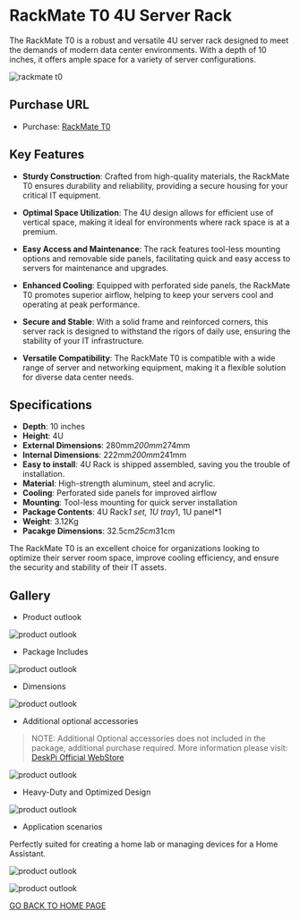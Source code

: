# RackMate T0 4U Server Rack

The RackMate T0 is a robust and versatile 4U server rack designed to meet the demands of modern data center environments. With a depth of 10 inches, it offers ample space for a variety of server configurations.

![rackmate t0](./imgs/rackmate_t0/DP-0047-01-01.jpg)

## Purchase URL

* Purchase: [RackMate T0](https://deskpi.com/collections/deskpi-rack-mate/products/deskpi-rackmate-t1-rackmount-10-inch-4u-server-cabinet-for-network-servers-audio-and-video-equipment)

## Key Features

- **Sturdy Construction**: Crafted from high-quality materials, the RackMate T0 ensures durability and reliability, providing a secure housing for your critical IT equipment.

- **Optimal Space Utilization**: The 4U design allows for efficient use of vertical space, making it ideal for environments where rack space is at a premium.

- **Easy Access and Maintenance**: The rack features tool-less mounting options and removable side panels, facilitating quick and easy access to servers for maintenance and upgrades.

- **Enhanced Cooling**: Equipped with perforated side panels, the RackMate T0 promotes superior airflow, helping to keep your servers cool and operating at peak performance.

- **Secure and Stable**: With a solid frame and reinforced corners, this server rack is designed to withstand the rigors of daily use, ensuring the stability of your IT infrastructure.

- **Versatile Compatibility**: The RackMate T0 is compatible with a wide range of server and networking equipment, making it a flexible solution for diverse data center needs.

## Specifications

- **Depth**: 10 inches
- **Height**: 4U
- **External Dimensions**: 280mm*200mm*274mm
- **Internal Dimensions**: 222mm*200mm*241mm
- **Easy to install**: 4U Rack is shipped assembled, saving you the trouble of
installation. 
- **Material**: High-strength aluminum, steel and acrylic.
- **Cooling**: Perforated side panels for improved airflow
- **Mounting**: Tool-less mounting for quick server installation
- **Package Contents**: 4U Rack*1 set, 1U tray*1, 1U panel*1 
- **Weight**: 3.12Kg
- **Pacakge Dimensions**: 32.5cm*25cm*31cm

The RackMate T0 is an excellent choice for organizations looking to optimize their server room space, improve cooling efficiency, and ensure the security and stability of their IT assets.

## Gallery 

* Product outlook

![product outlook](./imgs/rackmate_t0/DP-0047-01.jpg)

* Package Includes

![product outlook](./imgs/rackmate_t0/DP-0047-02.jpg)

* Dimensions

![product outlook](./imgs/rackmate_t0/DP-0047-03.jpg)

* Additional optional accessories 

> NOTE: Additional Optional accessories does not included in the package,
> additional purchase required. 
> More information please visit: [DeskPi Official WebStore](https://deskpi.com/)

![product outlook](./imgs/rackmate_t0/DP-0047-04.jpg)

* Heavy-Duty and Optimized Design 

![product outlook](./imgs/rackmate_t0/DP-0047-05.jpg)

* Application scenarios

Perfectly suited for creating a home lab or managing devices for a Home Assistant.

![product outlook](./imgs/rackmate_t0/DP-0047-06.jpg)

![product outlook](./imgs/rackmate_t0/DP-0047-07.jpg)


[GO BACK TO HOME PAGE](https://wiki.deskpi.com/)

